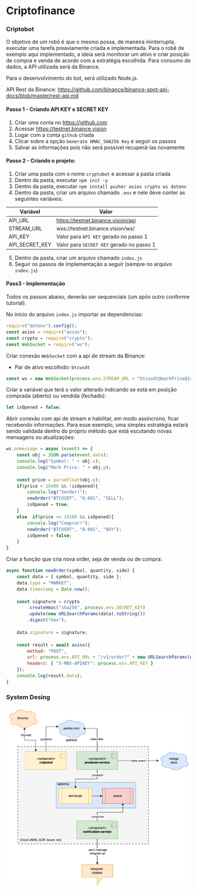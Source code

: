 # Criptofinance

### Criptobot

O objetivo de um robô é que o mesmo possa, de maneira ininterrupta, executar uma tarefa preaviamente criada e implementada.
Para o robê de exemplo aqui implementado, a ideia será monitorar um ativo e criar posição de compra e venda de acordo com a estratégia escolhida.
Para consumo de dados, a API utilizada será da Binance.

Para o desenvolvimento do bot, será utilizado Node.js.

API Rest da Binance: https://github.com/binance/binance-spot-api-docs/blob/master/rest-api.md

#### Passo 1 - Criando API KEY e SECRET KEY
1. Criar uma conta no https://github.com
2. Acessar https://testnet.binance.vision 
3. Logar com a conta `github` criada
4. Clicar sobre a opção `Generate HMAC_SHA256 Key` e seguir os passos
5. Salvar as informações pois não será possível recuperá-las novamente

#### Passo 2 - Criando o projeto:
1. Criar uma pasta com o nome `cryptobot` e acessar a pasta criada
2. Dentro da pasta, executar `npm init -y`
3. Dentro da pasta, executar `npm install pusher axios crypto ws dotenv`
4. Dentro da pasta, criar um arquivo chamado `.env` e nele deve conter as seguintes variáveis: 

Variável        | Valor
----------------|-------
API_URL         | https://testnet.binance.vision/api
STREAM_URL      | wss://testnet.binance.vision/ws/
API_KEY         | Valor para `API KEY` gerado no passo 1
API_SECRET_KEY  | Valor para `SECRET KEY` gerado no passo 1
  
5. Dentro da pasta, criar um arquivo chamado `index.js`
6. Seguir os passos de implementação a seguir (sempre no arquivo `index.js`)

#### Pass3 - Implementação

Todos os passos abaixo, deverão ser sequenciais (um após outro conforme tutorial).

No início do arquivo `index.js` importar as dependencias:
```js
require("dotenv").config();
const axios = require("axios");
const crypto = require("crypto");
const WebSocket = require("ws");
```

Criar conexão `WebSocket` com a api de stream da Binance: 

- Par de ativo escolhido: `btcusdt`

```js
const ws = new WebSocket(process.env.STREAM_URL + "btcusdt@markPrice@1s");
```

Criar a variável que terá o valor alterado indicando se está em posição comprada (aberto) ou vendida (fechado):

```js
let isOpened = false;
```

Abrir conexão com api de stream e habilitar, em modo assíncrono, ficar recebendo informações. Para esse exemplo, uma simples estratégia estará sendo validada dentro do próprio método que está escutando novas mensagens ou atualizações:

```js
ws.onmessage = async (event) => {
    const obj = JSON.parse(event.data);
    console.log("Symbol: " + obj.s);
    console.log("Mark Price: " + obj.p);

    const price = parseFloat(obj.p);
    if(price < 19400 && !isOpened){
        console.log("Vender!");
        newOrder("BTCUSDT", "0.001", "SELL");
        isOpened = true;
    }
    else  if(price <= 19100 && isOpened){
        console.log("Comprar!");
        newOrder("BTCUSDT", "0.001", "BUY");
        isOpened = false;
    }
}
```

Criar a função que cria nova order, seja de venda ou de compra:

```js 
async function newOrder(symbol, quantity, side) {
    const data = { symbol, quantity, side };
    data.type = "MARKET";
    data.timestamp = Date.now();

    const signature = crypto
        .createHmac("sha256", process.env.SECRET_KEY)
        .update(new URLSearchParams(data).toString())
        .digest("hex");

    data.signature = signature;

    const result = await axios({
        method: "POST",
        url: process.env.API_URL + "/v1/order?" + new URLSearchParams(data),
        headers: { "X-MBX-APIKEY": process.env.API_KEY }
    });
    console.log(result.data);
}
```

### System Desing

![criptofinance](https://github.com/aulas-unisal/criptofinance/blob/main/criptofinance.drawio.png)
